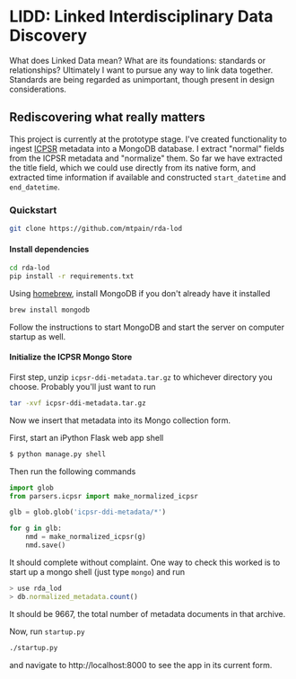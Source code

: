 # LIDD: Linked Interdisciplinary Data Discovery

What does Linked Data mean? What are its foundations: standards or
relationships? Ultimately I want to pursue any way to link data together.
Standards are being regarded as unimportant, though present in design
considerations. 

## Rediscovering what really matters

This project is currently at the prototype stage. I've created functionality
to ingest [ICPSR](https://www.icpsr.umich.edu/icpsrweb/landing.jsp) metadata
into a MongoDB database. I extract "normal" fields from the ICPSR metadata
and "normalize" them. So far we have extracted the title field, which we could
use directly from its native form, and extracted time information if available
and constructed `start_datetime` and `end_datetime`.


### Quickstart

```bash
git clone https://github.com/mtpain/rda-lod
```

#### Install dependencies

```bash
cd rda-lod
pip install -r requirements.txt
```

Using [homebrew](http://brew.sh), install MongoDB if you don't already have it installed

```bash
brew install mongodb
```

Follow the instructions to start MongoDB and start the server on computer startup as well.

#### Initialize the ICPSR Mongo Store

First step, unzip `icpsr-ddi-metadata.tar.gz` to whichever directory you choose.
Probably you'll just want to run

```bash
tar -xvf icpsr-ddi-metadata.tar.gz
```

Now we insert that metadata into its Mongo collection form.

First, start an iPython Flask web app shell

```bash
$ python manage.py shell
```

Then run the following commands

```python
import glob
from parsers.icpsr import make_normalized_icpsr

glb = glob.glob('icpsr-ddi-metadata/*')

for g in glb:
    nmd = make_normalized_icpsr(g)
    nmd.save() 
```

It should complete without complaint. One way to check this worked is to start
up a mongo shell (just type `mongo`) and run

```javascript
> use rda_lod
> db.normalized_metadata.count()
```

It should be 9667, the total number of metadata documents in that archive.


Now, run `startup.py`

```bash
./startup.py
```

and navigate to http://localhost:8000 to see the app in its current form.
